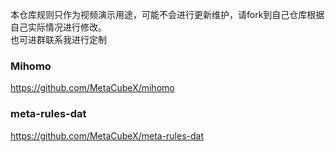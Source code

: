 本仓库规则只作为视频演示用途，可能不会进行更新维护，请fork到自己仓库根据自己实际情况进行修改。  
也可进群联系我进行定制
### Mihomo
https://github.com/MetaCubeX/mihomo
### meta-rules-dat
https://github.com/MetaCubeX/meta-rules-dat
